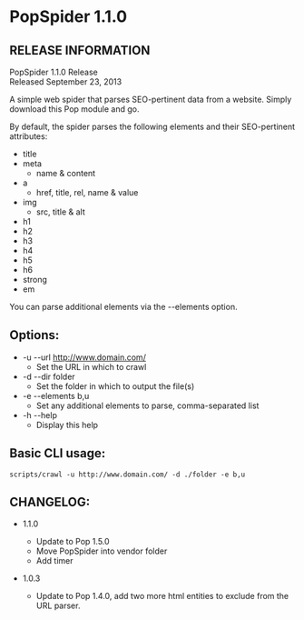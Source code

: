 PopSpider 1.1.0
===============

RELEASE INFORMATION
-------------------
PopSpider 1.1.0 Release  
Released September 23, 2013

A simple web spider that parses SEO-pertinent data from a website.
Simply download this Pop module and go.

By default, the spider parses the following elements and their
SEO-pertinent attributes:
* title
* meta
    + name & content
* a
    + href, title, rel, name & value
* img
    + src, title & alt
* h1
* h2
* h3
* h4
* h5
* h6
* strong
* em

You can parse additional elements via the --elements option.

Options:
--------
* -u --url http://www.domain.com/
    - Set the URL in which to crawl
* -d --dir folder
    - Set the folder in which to output the file(s)
* -e --elements b,u
    - Set any additional elements to parse, comma-separated list
* -h --help
    - Display this help

Basic CLI usage:
----------------

    scripts/crawl -u http://www.domain.com/ -d ./folder -e b,u

CHANGELOG:
----------
* 1.1.0
    - Update to Pop 1.5.0
    - Move PopSpider into vendor folder
    - Add timer

* 1.0.3
    - Update to Pop 1.4.0, add two more html entities to exclude from the URL parser.
